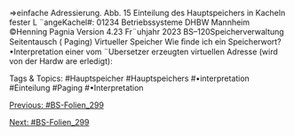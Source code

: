 ⇒einfache Adressierung.
Abb. 15 Einteilung des Hauptspeichers in Kacheln fester L ¨angeKachel#: 01234
Betriebssysteme DHBW Mannheim ©Henning Pagnia Version 4.23 Fr¨uhjahr 2023 BS–120Speicherverwaltung Seitentausch ( Paging) Virtueller Speicher
Wie ﬁnde ich ein Speicherwort?
•Interpretation einer vom ¨Ubersetzer erzeugten virtuellen Adresse (wird von der Hardw are erledigt):

   Tags & Topics:
   #Hauptspeicher
   #Hauptspeichers
   #•interpretation
   #Einteilung
   #Paging
   #•Interpretation

[Previous: #BS-Folien_299](BS-Folien_299.md)

[Next: #BS-Folien_299](BS-Folien_299.md)